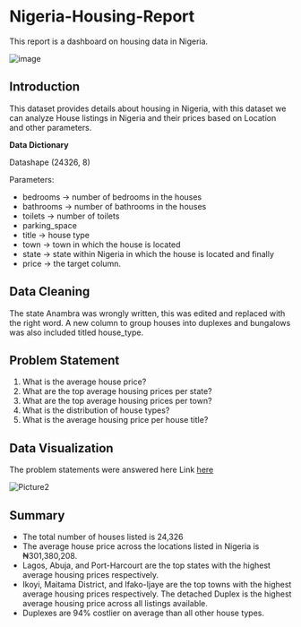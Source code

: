 # Nigeria-Housing-Report

This report is a dashboard on housing data in Nigeria.

![image](https://github.com/oladeeayo/Nigeria-Housing-Report/assets/13979269/4ed0b199-2012-4a10-a410-34331aedb258)



## Introduction
This dataset provides details about housing in Nigeria, with this dataset we can analyze House listings in Nigeria and their prices based on Location and other parameters.

**Data Dictionary**

Datashape (24326, 8)

Parameters:

- bedrooms -> number of bedrooms in the houses
- bathrooms -> number of bathrooms in the houses
- toilets -> number of toilets 
- parking_space
- title -> house type
- town -> town in which the house is located
- state -> state within Nigeria in which the house is located and finally
- price -> the target column.



## Data Cleaning

The state Anambra was wrongly written, this was edited and replaced with the right word. A new column to group houses into duplexes and bungalows was also included titled house_type.


## Problem Statement

1. What is the average house price?
2. What are the top average housing prices per state?
3. What are the top average housing prices per town?
4. What is the distribution of house types?
5. What is the average housing price per house title?


## Data Visualization
The problem statements were answered here Link [here]((https://github.com/oladeeayo/Nigeria-Housing-Report/blob/main/nigeria_houses_data.xlsx))

![Picture2](https://github.com/oladeeayo/Nigeria-Housing-Report/assets/13979269/2188c607-b9a5-4375-9c31-99cbb2fca931)


## Summary

- The total number of houses listed is 24,326
- The average house price across the locations listed in Nigeria is ₦301,380,208.
- Lagos, Abuja, and Port-Harcourt are the top states with the highest average housing prices respectively.
- Ikoyi, Maitama District, and Ifako-Ijaye are the top towns with the highest average housing prices respectively.
The detached Duplex is the highest average housing price across all listings available.
- Duplexes are 94% costlier on average than all other house types.





